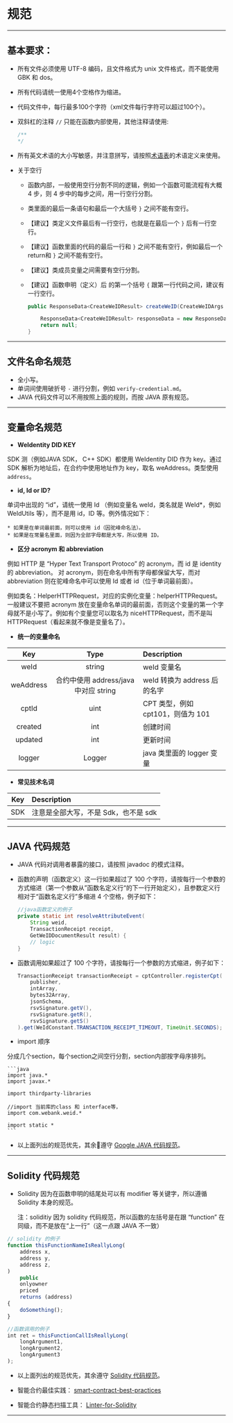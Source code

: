 # 规范

---

## 基本要求：

* 所有文件必须使用 UTF-8 编码，且文件格式为 unix 文件格式，而不能使用 GBK 和 dos。
* 所有代码请统一使用4个空格作为缩进。
* 代码文件中，每行最多100个字符（xml文件每行字符可以超过100个）。
* 双斜杠的注释 ```//``` 只能在函数内部使用，其他注释请使用:

    ```java
    /**
    */
    ```

* 所有英文术语的大小写敏感，并注意拼写，请按照[术语表](https://github.com/webankopen/WeIdentity/blob/master/docs/terminologies.rst)的术语定义来使用。

* 关于空行
  * 函数内部，一般使用空行分割不同的逻辑，例如一个函数可能流程有大概 4 步，则 4 步中的每步之间，用一行空行分割。
  * 类里面的最后一条语句和最后一个大括号 ```}``` 之间不能有空行。
  * 【建议】类定义文件最后有一行空行，也就是在最后一个 ```}``` 后有一行空行。
  * 【建议】函数里面的代码的最后一行和 ```}``` 之间不能有空行，例如最后一个return和 ```}``` 之间不能有空行。
  * 【建议】类成员变量之间需要有空行分割。
  * 【建议】函数申明（定义）后 的第一个括号 ```{``` 跟第一行代码之间，建议有一行空行。

    ```java
    public ResponseData<CreateWeIDResult> createWeID(CreateWeIDArgs createWeIDArgs) {

        ResponseData<CreateWeIDResult> responseData = new ResponseData<CreateWeIDResult>();
        return null;
    }
    ```

---

## 文件名命名规范

* 全小写。
* 单词间使用破折号 `-` 进行分割，例如 ```verify-credential.md```。
* JAVA 代码文件可以不用按照上面的规则，而按 JAVA 原有规范。

---

## 变量命名规范

* **WeIdentity DID KEY**

SDK 测（例如JAVA SDK， C++ SDK）都使用 WeIdentity DID 作为 key。通过 SDK 解析为地址后，在合约中使用地址作为 key，取名 weAddress。类型使用 ```address```。

* **id, Id or ID?**

单词中出现的 “id”，请统一使用 Id （例如变量名 weId，类名就是 WeId*，例如 WeIdUtils 等），而不是用 id，ID 等。例外情况如下：

    * 如果是在单词最前面，则可以使用 id（因驼峰命名法）。
    * 如果是在常量名里面，则因为全部字母都是大写，所以使用 ID。

* **区分 acronym 和 abbreviation**

例如 HTTP 是 “Hyper Text Transport Protoco” 的 acronym，而 id 是 identity 的 abbreviation。
对 acronym，则在命名中所有字母都保留大写，而对 abbreviation 则在驼峰命名中可以使用 Id 或者 id（位于单词最前面）。

例如类名：HelperHTTPRequest，对应的实例化变量：helperHTTPRequest。
一般建议不要把 acronym 放在变量命名单词的最前面，否则这个变量的第一个字母就不是小写了。例如有个变量您可以取名为 niceHTTPRequest，而不是叫 HTTPRequest（看起来就不像是变量名了）。

* **统一的变量命名**

| Key | Type | Description |
| :---: | :---: |:------|
| weId |string| weId 变量名 |
| weAddress |合约中使用 address/java 中对应 string| weId 转换为 address 后的名字 |
| cptId | uint| CPT 类型，例如 cpt101，则值为 101 |
| created |int| 创建时间|
| updated |int| 更新时间 |
| logger |Logger| java 类里面的 logger 变量 |

* **常见技术名词**

| Key | Description |
| :---: | :------|
| SDK | 注意是全部大写，不是 Sdk，也不是 sdk |

---

## JAVA 代码规范

* JAVA 代码对调用者暴露的接口，请按照 javadoc 的模式注释。

* 函数的声明（函数定义）这一行如果超过了 100 个字符，请按每行一个参数的方式缩进（第一个参数从”函数名定义行“的下一行开始定义），且参数定义行相对于“函数名定义行”多缩进 4 个空格，例子如下：

    ```java
    //java函数定义的例子
    private static int resolveAttributeEvent(
        String weid,
        TransactionReceipt receipt,
        GetWeIDDocumentResult result) {
        // logic
    }
    ```
* 函数调用如果超过了 100 个字符，请按每行一个参数的方式缩进，例子如下：

    ```java
    TransactionReceipt transactionReceipt = cptController.registerCpt(
        publisher,
        intArray,
        bytes32Array,
        jsonSchema,
        rsvSignature.getV(),
        rsvSignature.getR(),
        rsvSignature.getS()
    ).get(WeIdConstant.TRANSACTION_RECEIPT_TIMEOUT, TimeUnit.SECONDS);
    ```

* import 顺序

分成几个section，每个section之间空行分割，section内部按字母序排列。

    ```java
    import java.*
    import javax.*

    import thirdparty-libraries

    //import 当前库的class 和 interface等，
    import com.webank.weid.*

    import static *
    ```

* 以上面列出的规范优先，其余遵守 [Google JAVA 代码规范](https://google.github.io/styleguide/javaguide.html)。

---

## Solidity 代码规范

* Solidity 因为在函数申明的结尾处可以有 modifier 等关键字，所以遵循 Solidity 本身的规范。

    注：soliditiy 因为 solidity 代码规范，所以函数的左括号是在跟 “function” 在同级，而不是放在“上一行”（这一点跟 JAVA 不一致）

```javascript
// solidity 的例子
function thisFunctionNameIsReallyLong(
    address x,
    address y,
    address z,
)
    public
    onlyowner
    priced
    returns (address)
{
    doSomething();
}
```

```javascript
//函数调用的例子
int ret = thisFunctionCallIsReallyLong(
    longArgument1,
    longArgument2,
    longArgument3
);
```

* 以上面列出的规范优先，其余遵守 [Solidity 代码规范](https://solidity.readthedocs.io/en/latest/style-guide.html)。

* 智能合约最佳实践： [smart-contract-best-practices](https://github.com/ConsenSys/smart-contract-best-practices)

* 智能合约静态扫描工具： [Linter-for-Solidity](https://github.com/duaraghav8/Solium)

---